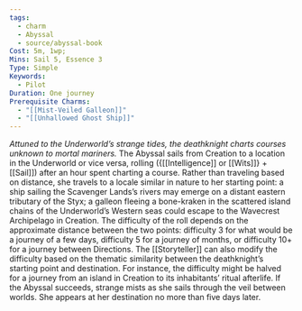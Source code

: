 ```yaml
---
tags:
  - charm
  - Abyssal
  - source/abyssal-book
Cost: 5m, 1wp; 
Mins: Sail 5, Essence 3
Type: Simple
Keywords:
  - Pilot
Duration: One journey
Prerequisite Charms:
  - "[[Mist-Veiled Galleon]]"
  - "[[Unhallowed Ghost Ship]]"
---
```

*Attuned to the Underworld’s strange tides, the deathknight charts courses unknown to mortal mariners.*
The Abyssal sails from Creation to a location in the Underworld or vice versa, rolling ({[[Intelligence]] or [[Wits]]} + [[Sail]]) after an hour spent charting a course.
Rather than traveling based on distance, she travels to a locale similar in nature to her starting point: a ship sailing the Scavenger Lands’s rivers may emerge on a distant eastern tributary of the Styx; a galleon fleeing a bone-kraken in the scattered island chains of the Underworld’s Western seas could escape to the Wavecrest Archipelago in Creation.
The difficulty of the roll depends on the approximate distance between the two points: difficulty 3 for what would be a journey of a few days, difficulty 5 for a journey of months, or difficulty 10+ for a journey between Directions. The [[Storyteller]] can also modify the difficulty based on the thematic similarity between the deathknight’s starting point and destination. For instance, the difficulty might be halved for a journey from an island in Creation to its inhabitants’ ritual afterlife.
If the Abyssal succeeds, strange mists as she sails through the veil between worlds. She appears at her destination no more than five days later.